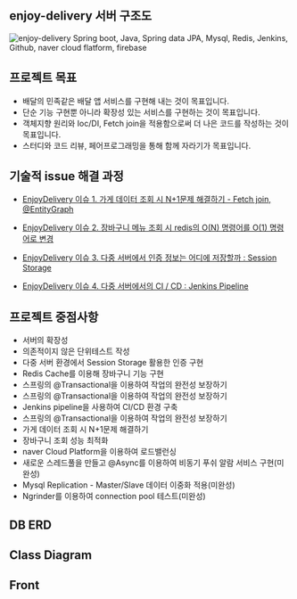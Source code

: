 ## enjoy-delivery 서버 구조도
![enjoy-delivery](https://user-images.githubusercontent.com/29730565/147025438-31c0bad7-c466-4b6d-b836-3b371b36dcdc.png)
Spring boot, Java, Spring data JPA, Mysql, Redis, Jenkins, Github, naver cloud flatform, firebase


## 프로젝트 목표
* 배달의 민족같은 배달 앱 서비스를 구현해 내는 것이 목표입니다.
* 단순 기능 구현뿐 아니라 확장성 있는 서비스를 구현하는 것이 목표입니다.
* 객체지향 원리와 Ioc/DI, Fetch join을 적용함으로써 더 나은 코드를 작성하는 것이 목표입니다.
* 스터디와 코드 리뷰, 페어프로그래밍을 통해 함께 자라기가 목표입니다.

## 기술적 issue 해결 과정
* [ EnjoyDelivery  이슈 1. 가게 데이터 조회 시 N+1문제 해결하기 - Fetch join, @EntityGraph](https://velog.io/@meme2367/EnjoyDelivery-%EC%9D%B4%EC%8A%88-1.-%EA%B0%80%EA%B2%8C-%EB%8D%B0%EC%9D%B4%ED%84%B0-%EC%A1%B0%ED%9A%8C-%EC%8B%9C-N1%EB%AC%B8%EC%A0%9C-%ED%95%B4%EA%B2%B0%ED%95%98%EA%B8%B0-Fetch-join-EntityGraph)

* [ EnjoyDelivery  이슈 2. 장바구니 메뉴 조회 시 redis의 O(N) 명령어를 O(1) 명령어로 변경](https://velog.io/@meme2367/EnjoyDelivery-%EC%9D%B4%EC%8A%88-3.-%EC%9E%A5%EB%B0%94%EA%B5%AC%EB%8B%88-%EA%B8%B0%EB%8A%A5%EC%97%90-Redis-ON-%EB%AA%85%EB%A0%B9%EC%96%B4%EB%A5%BC-O1-%EB%AA%85%EB%A0%B9%EC%96%B4%EB%A1%9C-%EB%B3%80%EA%B2%BD)


* [ EnjoyDelivery  이슈 3. 다중 서버에서 인증 정보는 어디에 저장할까 : Session Storage](https://velog.io/@meme2367/EnjoyDelivery-%ED%94%84%EB%A1%9C%EC%A0%9D%ED%8A%B8%EC%9D%98-%EC%9D%B4%EC%8A%88-3.-%EB%8B%A4%EC%A4%91-%EC%84%9C%EB%B2%84%EC%97%90%EC%84%9C-%EC%9D%B8%EC%A6%9D-%EC%A0%95%EB%B3%B4%EB%8A%94-%EC%96%B4%EB%94%94%EC%97%90-%EC%A0%80%EC%9E%A5%ED%95%A0%EA%B9%8C-Session-Storage)

* [ EnjoyDelivery  이슈 4. 다중 서버에서의 CI / CD : Jenkins Pipeline](https://velog.io/@meme2367/EnjoyDelivery-%EC%9D%B4%EC%8A%88-4.-%EB%8B%A4%EC%A4%91-%EC%84%9C%EB%B2%84%EC%97%90%EC%84%9C%EC%9D%98-CI-CD)


## 프로젝트 중점사항
* 서버의 확장성
* 의존적이지 않은 단위테스트 작성
* 다중 서버 환경에서 Session Storage 활용한 인증 구현
* Redis Cache를 이용해 장바구니 기능 구현
* 스프링의 @Transactional을 이용하여 작업의 완전성 보장하기
* 스프링의 @Transactional을 이용하여 작업의 완전성 보장하기
* Jenkins pipeline을 사용하여 CI/CD 환경 구축
* 스프링의 @Transactional을 이용하여 작업의 완전성 보장하기
* 가게 데이터 조회 시 N+1문제 해결하기
* 장바구니 조회 성능 최적화
* naver Cloud Platform을 이용하여 로드밸런싱
* 새로운 스레드풀을 만들고 @Async를 이용하여 비동기 푸쉬 알람 서비스 구현(미완성)
* Mysql Replication - Master/Slave 데이터 이중화 적용(미완성)
* Ngrinder를 이용하여 connection pool 테스트(미완성)


## DB ERD

## Class Diagram

## Front

